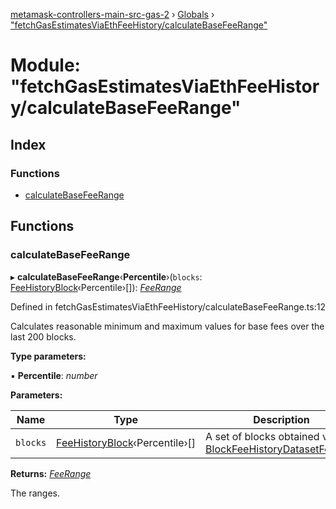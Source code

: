 [metamask-controllers-main-src-gas-2](../README.md) › [Globals](../globals.md) › ["fetchGasEstimatesViaEthFeeHistory/calculateBaseFeeRange"](_fetchgasestimatesviaethfeehistory_calculatebasefeerange_.md)

# Module: "fetchGasEstimatesViaEthFeeHistory/calculateBaseFeeRange"

## Index

### Functions

* [calculateBaseFeeRange](_fetchgasestimatesviaethfeehistory_calculatebasefeerange_.md#calculatebasefeerange)

## Functions

###  calculateBaseFeeRange

▸ **calculateBaseFeeRange**‹**Percentile**›(`blocks`: [FeeHistoryBlock](_fetchblockfeehistory_.md#feehistoryblock)‹Percentile›[]): *[FeeRange](_fetchgasestimatesviaethfeehistory_types_.md#feerange)*

Defined in fetchGasEstimatesViaEthFeeHistory/calculateBaseFeeRange.ts:12

Calculates reasonable minimum and maximum values for base fees over the last 200 blocks.

**Type parameters:**

▪ **Percentile**: *number*

**Parameters:**

Name | Type | Description |
------ | ------ | ------ |
`blocks` | [FeeHistoryBlock](_fetchblockfeehistory_.md#feehistoryblock)‹Percentile›[] | A set of blocks obtained via [BlockFeeHistoryDatasetFetcher](../classes/_fetchgasestimatesviaethfeehistory_blockfeehistorydatasetfetcher_.blockfeehistorydatasetfetcher.md). |

**Returns:** *[FeeRange](_fetchgasestimatesviaethfeehistory_types_.md#feerange)*

The ranges.
